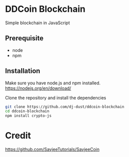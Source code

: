 # DDCoin Blockchain
Simple blockchain in JavaScript

## Prerequisite
* node
* npm

## Installation
Make sure you have node.js and npm installed.
https://nodejs.org/en/download/

Clone the repository and install the dependencies

```bash
git clone https://github.com/dj-dust/ddcoin-blockchain
cd ddcoin-blockchain
npm install crypto-js
```
# Credit
https://github.com/SavjeeTutorials/SavjeeCoin
